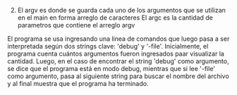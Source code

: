 2. El argv es donde se guarda cada uno de los argumentos que se utilizan en el main en forma arreglo de caracteres
El argc es la cantidad de parametros que contiene el arreglo argv

El programa se usa ingresando una linea de comandos que luego pasa a ser interpretada según dos strings clave: 'debug' y '-file'. Inicialmente, el programa cuenta cuántos argumentos fueron ingresados paar visualizar la cantidad. Luego, en el caso de encontrar el string 'debug' como argumento, se dice que el programa está en modo debug, mientras que si lee '-file' como argumento, pasa al siguiente string para buscar el nombre del archivo y al final muestra que el programa ha terminado. 
